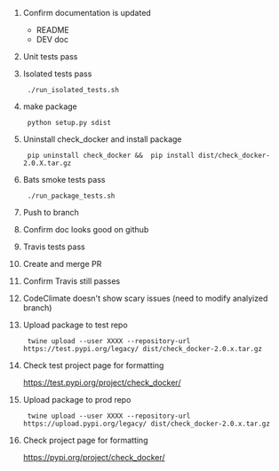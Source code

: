 
1. Confirm documentation is updated
    - README
    - DEV doc
1. Unit tests pass
1. Isolated tests pass

        ./run_isolated_tests.sh
1. make package

        python setup.py sdist
1. Uninstall check_docker and install package

        pip uninstall check_docker &&  pip install dist/check_docker-2.0.X.tar.gz
1. Bats smoke tests pass

        ./run_package_tests.sh
1. Push to branch
1. Confirm doc looks good on github
1. Travis tests pass
1. Create and merge PR
1. Confirm Travis still passes
1. CodeClimate doesn't show scary issues (need to modify analyized branch)
1. Upload package to test repo

        twine upload --user XXXX --repository-url https://test.pypi.org/legacy/ dist/check_docker-2.0.x.tar.gz
1. Check test project page for formatting

   https://test.pypi.org/project/check_docker/
1. Upload package to prod repo

        twine upload --user XXXX --repository-url https://upload.pypi.org/legacy/ dist/check_docker-2.0.x.tar.gz
1. Check project page for formatting

   https://pypi.org/project/check_docker/
